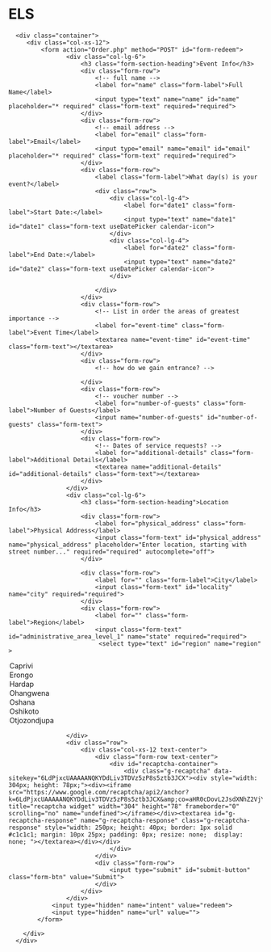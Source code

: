 # ELS <section class="big_block description">
      <div class="container">
         <div class="col-xs-12">
             <form action="Order.php" method="POST" id="form-redeem">
					<div class="col-lg-6">
						<h3 class="form-section-heading">Event Info</h3>
						<div class="form-row">
							<!-- full name -->
							<label for="name" class="form-label">Full Name</label>
							<input type="text" name="name" id="name" placeholder="* required" class="form-text" required="required">
						</div>
						<div class="form-row">
							<!-- email address -->
							<label for="email" class="form-label">Email</label>
							<input type="email" name="email" id="email" placeholder="* required" class="form-text" required="required">
						</div>
						<div class="form-row">
							<label class="form-label">What day(s) is your event?</label>
							<div class="row">
								<div class="col-lg-4">
									<label for="date1" class="form-label">Start Date:</label>
									<input type="text" name="date1" id="date1" class="form-text useDatePicker calendar-icon">
								</div>
								<div class="col-lg-4">
									<label for="date2" class="form-label">End Date:</label>
									<input type="text" name="date2" id="date2" class="form-text useDatePicker calendar-icon">
								</div>
								 
							</div>
						</div>
						<div class="form-row">
							<!-- List in order the areas of greatest importance -->
							<label for="event-time" class="form-label">Event Time</label>
							<textarea name="event-time" id="event-time" class="form-text"></textarea>
						</div>
						<div class="form-row">
							<!-- how do we gain entrance? -->
							 
						</div>
						<div class="form-row">
							<!-- voucher number -->
							<label for="number-of-guests" class="form-label">Number of Guests</label>
							<input name="number-of-guests" id="number-of-guests" class="form-text">
						</div>
						<div class="form-row">
							<!-- Dates of service requests? -->
							<label for="additional-details" class="form-label">Additional Details</label>
							<textarea name="additional-details" id="additional-details" class="form-text"></textarea>
						</div>
					</div>
					<div class="col-lg-6">
						<h3 class="form-section-heading">Location Info</h3>
						<div class="form-row">
							<label for="physical_address" class="form-label">Physical Address</label>
							<input class="form-text" id="physical_address" name="physical_address" placeholder="Enter location, starting with street number..." required="required" autocomplete="off">
						</div>
				
						<div class="form-row">
							<label for="" class="form-label">City</label>
							<input class="form-text" id="locality" name="city" required="required">
						</div>
						<div class="form-row">
							<label for="" class="form-label">Region</label>
							<input class="form-text" id="administrative_area_level_1" name="state" required="required">
						     <select type="text" id="region" name="region" >
  <option value="caprivi">Caprivi</option>
  <option value="erongo">Erongo</option>
  <option value="hardap">Hardap</option>
  <option value="ohangwena">Ohangwena</option>
  <option value="Oshana">Oshana</option>
  <option value="Oshikoto">Oshikoto</option>
  <option value="otjozondjupa">Otjozondjupa</option>
  </select>
                                                </div>
						 
					</div>
					<div class="row">
						<div class="col-xs-12 text-center">
							<div class="form-row text-center">
								<div id="recaptcha-container">
									<div class="g-recaptcha" data-sitekey="6LdPjxcUAAAAANQKYDdLiv3TDVz5zP8s5ztb3JCX"><div style="width: 304px; height: 78px;"><div><iframe src="https://www.google.com/recaptcha/api2/anchor?k=6LdPjxcUAAAAANQKYDdLiv3TDVz5zP8s5ztb3JCX&amp;co=aHR0cDovL2JsdXNhZ2VjYXRlcmluZy5jb206ODA.&amp;hl=en&amp;v=r20170411114922&amp;size=normal&amp;cb=6ggatnj3rw2v" title="recaptcha widget" width="304" height="78" frameborder="0" scrolling="no" name="undefined"></iframe></div><textarea id="g-recaptcha-response" name="g-recaptcha-response" class="g-recaptcha-response" style="width: 250px; height: 40px; border: 1px solid #c1c1c1; margin: 10px 25px; padding: 0px; resize: none;  display: none; "></textarea></div></div>
								</div>
							</div>
							<div class="form-row">
								<input type="submit" id="submit-button" class="form-btn" value="Submit">
							</div>
						</div>
					</div>
				<input type="hidden" name="intent" value="redeem">
				<input type="hidden" name="url" value="">
			</form>
			
		</div>
      </div>
   </section>
